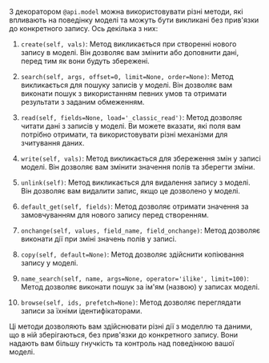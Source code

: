 З декоратором `@api.model` можна використовувати різні методи, які впливають на поведінку моделі та можуть бути викликані без прив'язки до конкретного запису. Ось декілька з них:

1. `create(self, vals)`: Метод викликається при створенні нового запису в моделі. Він дозволяє вам змінити або доповнити дані, перед тим як вони будуть збережені.

2. `search(self, args, offset=0, limit=None, order=None)`: Метод викликається для пошуку записів у моделі. Він дозволяє вам виконати пошук з використанням певних умов та отримати результати з заданим обмеженням.

3. `read(self, fields=None, load='_classic_read')`: Метод дозволяє читати дані з записів у моделі. Ви можете вказати, які поля вам потрібно отримати, та використовувати різні механізми для зчитування даних.

4. `write(self, vals)`: Метод викликається для збереження змін у записі моделі. Він дозволяє вам змінити значення полів та зберегти зміни.

5. `unlink(self)`: Метод викликається для видалення запису з моделі. Він дозволяє вам видалити запис, якщо це дозволено у моделі.

6. `default_get(self, fields)`: Метод дозволяє отримати значення за замовчуванням для нового запису перед створенням.

7. `onchange(self, values, field_name, field_onchange)`: Метод дозволяє виконати дії при зміні значень полів у записі.

8. `copy(self, default=None)`: Метод дозволяє здійснити копіювання запису у моделі.

9. `name_search(self, name, args=None, operator='ilike', limit=100)`: Метод дозволяє виконати пошук за ім'ям (назвою) у записах моделі.

10. `browse(self, ids, prefetch=None)`: Метод дозволяє переглядати записи за їхніми ідентифікаторами.

Ці методи дозволяють вам здійснювати різні дії з моделлю та даними, що в ній зберігаються, без прив'язки до конкретного запису. Вони надають вам більшу гнучкість та контроль над поведінкою вашої моделі.